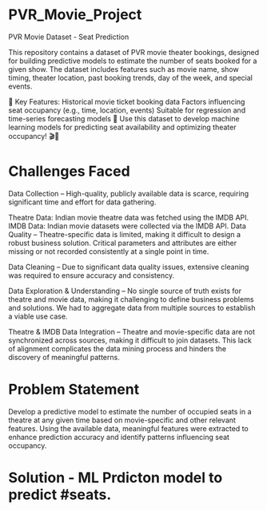 # PVR_Movie_Project
PVR Movie Dataset - Seat Prediction

This repository contains a dataset of PVR movie theater bookings, designed for building predictive models to estimate the number of seats booked for a given show. The dataset includes features such as movie name, show timing, theater location, past booking trends, day of the week, and special events.

🔹 Key Features:
Historical movie ticket booking data
Factors influencing seat occupancy (e.g., time, location, events)
Suitable for regression and time-series forecasting models
📌 Use this dataset to develop machine learning models for predicting seat availability and optimizing theater occupancy! 🎬🍿

# Challenges Faced
Data Collection – High-quality, publicly available data is scarce, requiring significant time and effort for data gathering.

Theatre Data: Indian movie theatre data was fetched using the IMDB API.
IMDB Data: Indian movie datasets were collected via the IMDB API.
Data Quality – Theatre-specific data is limited, making it difficult to design a robust business solution. Critical parameters and attributes are either missing or not recorded consistently at a single point in time.

Data Cleaning – Due to significant data quality issues, extensive cleaning was required to ensure accuracy and consistency.

Data Exploration & Understanding – No single source of truth exists for theatre and movie data, making it challenging to define business problems and solutions. We had to aggregate data from multiple sources to establish a viable use case.

Theatre & IMDB Data Integration – Theatre and movie-specific data are not synchronized across sources, making it difficult to join datasets. This lack of alignment complicates the data mining process and hinders the discovery of meaningful patterns.

# Problem Statement
Develop a predictive model to estimate the number of occupied seats in a theatre at any given time based on movie-specific and other relevant features. Using the available data, meaningful features were extracted to enhance prediction accuracy and identify patterns influencing seat occupancy.

# Solution - ML Prdicton model to predict #seats.
